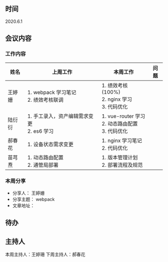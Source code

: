 ## 时间

2020.6.1

## 会议内容

### 工作内容

| 姓名   | 上周工作 | 本周工作 | 问题 |
| ------ | -------- | -------- | ---- |
| 王婷姗 |  1. webpack 学习笔记  <br> 2. 绩效考核联调  |  1. 绩效考核(100%) <br> 2. nginx 学习  <br> 3. 代码优化|      |
| 陆衍衍 | 1. 手工录入，资产编辑需求变更 <br> 2. es6 学习 | 1. vue-router 学习 <br> 2. 动态路由配置    <br> 3. 代码优化   |          |  
| 郝春花 | 1. 设备状态需求变更         |  1. nginx 学习笔记 <br> 2. 代码优化        |      |
| 苗芎焘 | 1. 动态路由配置 <br> 2. 通管局部署         |  1. 版本管理计划 <br>  2. 部署流程及规范       |      |

### 本周分享

- 分享人： 王婷姗
- 分享主题： webpack
- 文章地址： 

## 待办



## 主持人

本周主持人：王婷珊
下周主持人：郝春花
